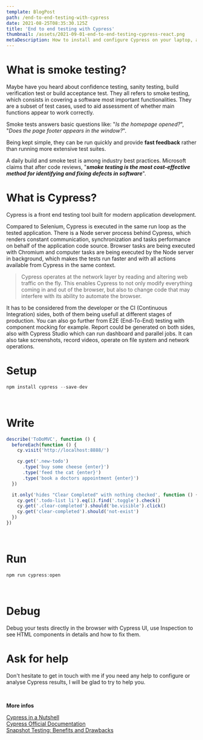 ```yaml
---
template: BlogPost
path: /end-to-end-testing-with-cypress
date: 2021-08-25T08:35:30.125Z
title: 'End to end testing with Cypress'
thumbnail: /assets/2021-09-01-end-to-end-testing-cypress-react.png
metaDescription: How to install and configure Cypress on your laptop, and write your first UI end to end tests
---
```


# What is smoke testing?

Maybe have you heard about confidence testing, sanity testing, build verification test or build acceptance test. They all refers to smoke testing, which consists in covering a software most important functionalities. They are a subset of test cases, used to aid assessment of whether main functions appear to work correctly.

Smoke tests answers basic questions like: "_Is the homepage opened?_", "_Does the page footer appears in the window?_".

Being kept simple, they can be run quickly and provide **fast feedback** rather than running more extensive test suites.

A daily build and smoke test is among industry best practices. Microsoft claims that after code reviews, "**_smoke testing is the most cost-effective method for identifying and fixing defects in software_**".

# What is Cypress?

Cypress is a front end testing tool built for modern application development.

Compared to Selenium, Cypress is executed in the same run loop as the tested application. There is a Node server process behind Cypress, which renders constant communication, synchronization and tasks performance on behalf of the application code source. Browser tasks are being executed with Chromium and computer tasks are being executed by the Node server in background, which makes the tests run faster and with all actions available from Cypress in the same context.

> Cypress operates at the network layer by reading and altering web traffic on the fly. This enables Cypress to not only modify everything coming in and out of the browser, but also to change code that may interfere with its ability to automate the browser.

It has to be considered from the developer or the CI (Continuous Integration) sides, both of them being usefull at different stages of production. You can also go further from E2E (End-To-End) testing with component mocking for example. Report could be generated on both sides, also with Cypress Studio which can run dashboard and parallel jobs. It can also take screenshots, record videos, operate on file system and network operations.

# Setup

```Javascript
npm install cypress --save-dev
```
<br />

# Write

```Javascript
describe('ToDoMVC', function () {
  beforeEach(function () {
    cy.visit('http://localhost:8888/')

    cy.get('.new-todo')
      .type('buy some cheese {enter}')
      .type('feed the cat {enter}')
      .type('book a doctors appointment {enter}')
  })

  it.only('hides "Clear Completed" with nothing checked', function () {
    cy.get('.todo-list li').eq(1).find('.toggle').check()
    cy.get('.clear-completed').should('be.visible').click()
    cy.get('clear-completed').should('not-exist')
  })
})
```
<br />

# Run

```Javascript
npm run cypress:open
```
<br />

# Debug

Debug your tests directly in the browser with Cypress UI, use Inspection to see HTML components in details and how to fix them.

# Ask for help

Don't hesitate to get in touch with me if you need any help to configure or analyse Cypress results, I will be glad to try to help you.

<br />

**More infos**

[Cypress in a Nutshell](https://www.youtube.com/watch?v=LcGHiFnBh3Y)  
[Cypress Official Documentation](https://docs.cypress.io)  
[Snapshot Testing: Benefits and Drawbacks](https://www.sitepen.com/blog/snapshot-testing-benefits-and-drawbacks)
